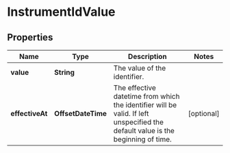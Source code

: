 

# InstrumentIdValue


## Properties

Name | Type | Description | Notes
------------ | ------------- | ------------- | -------------
**value** | **String** | The value of the identifier. | 
**effectiveAt** | **OffsetDateTime** | The effective datetime from which the identifier will be valid. If left unspecified the default value is the beginning of time. |  [optional]



